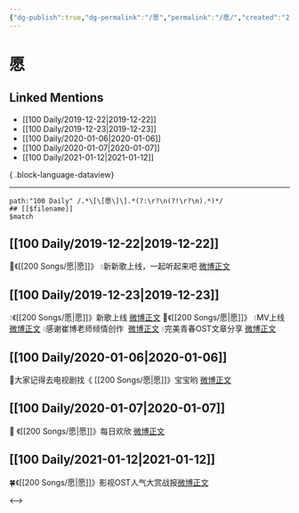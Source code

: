 ```yaml
---
{"dg-publish":true,"dg-permalink":"/愿","permalink":"/愿/","created":"2023-04-01T20:15:08.000+08:00","updated":"2023-08-24T18:06:08.641+08:00"}
---
```


# 愿

## Linked Mentions
- [[100 Daily/2019-12-22\|2019-12-22]]
- [[100 Daily/2019-12-23\|2019-12-23]]
- [[100 Daily/2020-01-06\|2020-01-06]]
- [[100 Daily/2020-01-07\|2020-01-07]]
- [[100 Daily/2021-01-12\|2021-01-12]]

{ .block-language-dataview}

---

```expander
path:"100 Daily" /.*\[\[愿\]\].*(?:\r?\n(?!\r?\n).*)*/
## [[$filename]]
$match
```
## [[100 Daily/2019-12-22\|2019-12-22]]
🌠《[[200 Songs/愿\|愿]]》
💧新新歌上线，一起听起来吧
[微博正文](https://m.weibo.cn/6466290670/4452452327416457)

## [[100 Daily/2019-12-23\|2019-12-23]]
💧《[[200 Songs/愿\|愿]]》新歌上线 [微博正文](https://m.weibo.cn/6466290670/4452654078033218)
🌠《[[200 Songs/愿\|愿]]》
💧MV上线  [微博正文](https://m.weibo.cn/6466290670/4452609089702799)
💧感谢崔博老师倾情创作  [微博正文](https://m.weibo.cn/6466290670/4452652114646186)
💧完美青春OST文章分享 [微博正文](https://m.weibo.cn/6466290670/4452669571701601)
## [[100 Daily/2020-01-06\|2020-01-06]]
🐰大家记得去电视剧找《 [[200 Songs/愿\|愿]]》宝宝哟
[微博正文](https://m.weibo.cn/6466290670/4457850400734808)

## [[100 Daily/2020-01-07\|2020-01-07]]
🌅 《[[200 Songs/愿\|愿]]》每日欢欣 [微博正文](https://m.weibo.cn/6466290670/4458020333287087)
## [[100 Daily/2021-01-12\|2021-01-12]]
🍀《[[200 Songs/愿\|愿]]》影视OST人气大赏战报[微博正文](https://m.weibo.cn/6466290670/4592566252863817)

<-->